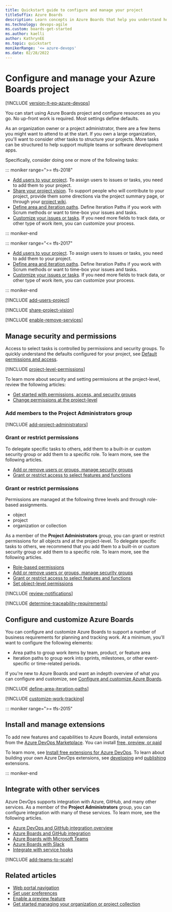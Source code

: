```yaml
---
title: Quickstart guide to configure and manage your project  
titleSuffix: Azure Boards 
description: Learn concepts in Azure Boards that help you understand how to manage your project.
ms.technology: devops-agile
ms.custom: boards-get-started
ms.author: kaelli
author: KathrynEE
ms.topic: quickstart
monikerRange: '<= azure-devops'
ms.date: 02/28/2022
---
```



# Configure and manage your Azure Boards project

[!INCLUDE [version-lt-eq-azure-devops](../../includes/version-lt-eq-azure-devops.md)]

You can start using Azure Boards project and configure resources as you go. No up-front work is required. Most settings define defaults.

As an organization owner or a project administrator, there are a few items you might want to attend to at the start. If you own a large organization, you'll want to consider other tasks to structure your projects. More tasks can be structured to help support multiple teams or software development apps.

Specifically, consider doing one or more of the following tasks: 

::: moniker range=">= tfs-2018"

- [Add users to your project](#add-users). To assign users to issues or tasks, you need to add them to your project. 
- [Share your project vision](#share-vision). To support people who will contribute to your project, provide them some directions via the project summary page, or through your [project wiki](../../project/wiki/about-readme-wiki.md). 
- [Define area and iteration paths](#areas-iterations). Define Iteration Paths if you work with Scrum methods or want to time-box your issues and tasks.
- [Customize your issues or tasks](#customize). If you need more fields to track data, or other type of work item, you can customize your process.  

::: moniker-end

::: moniker range="<= tfs-2017"

- [Add users to your project](#add-users). To assign users to issues or tasks, you need to add them to your project. 
- [Define area and iteration paths](#areas-iterations). Define Iteration Paths if you work with Scrum methods or want to time-box your issues and tasks.
- [Customize your issues or tasks](#customize). If you need more fields to track data, or other type of work item, you can customize your process.  

::: moniker-end


<a id="add-users" />

[!INCLUDE [add-users-project](../../includes/get-started/add-users-project.md)]  

 

[!INCLUDE [share-project-vision](../..includes/get-started/share-project-vision.md)]  

[!INCLUDE [enable-remove-services](../..includes/get-started/enable-remove-services.md)]  


## Manage security and permissions

Access to select tasks is controlled by permissions and security groups. To quickly understand the defaults configured for your project, see [Default permissions and access](../../organizations/security/permissions-access.md).  

[!INCLUDE [project-level-permissions](../../organizations/security/includes/project-level-permissions.md)]

To learn more about security and setting permissions at the project-level, review the following articles:

- [Get started with permissions, access, and security groups](../../organizations/security/about-permissions.md)   
- [Change permissions at the project-level](../../organizations/security/change-project-level-permissions.md) 
 
### Add members to the Project Administrators group 

[!INCLUDE [add-project-administrators](../../includes/get-started/add-project-administrators.md)]  

### Grant or restrict permissions  

To delegate specific tasks to others, add them to a built-in or custom security group or add them to a specific role. To learn more, see the following articles.

- [Add or remove users or groups, manage security groups](../../organizations/security/add-remove-manage-user-group-security-group.md)
- [Grant or restrict access to select features and functions](../../organizations/security/restrict-access.md)   
 
### Grant or restrict permissions  

Permissions are managed at the following three levels and through role-based assignments. 
- object
- project
- organization or collection

As a member of the **Project Administrators** group, you can grant or restrict permissions for all objects and at the project-level. To delegate specific tasks to others, we recommend that you add them to a built-in or custom security group or add them to a specific role. To learn more, see the following articles.

- [Role-based permissions](../../organizations/security/about-permissions.md#role-based-permissions)
- [Add or remove users or groups, manage security groups](../../organizations/security/add-remove-manage-user-group-security-group.md)
- [Grant or restrict access to select features and functions](../../organizations/security/restrict-access.md)   
- [Set object-level permissions](../../organizations/security/set-object-level-permissions.md) 


[!INCLUDE [review-notifications](../../includes/get-started/review-notifications.md)] 

[!INCLUDE [determine-traceability-requirements](../../includes/get-started/determine-traceability-requirements.md)]  


## Configure and customize Azure Boards 

You can configure and customize Azure Boards to support a number of business requirements for planning and tracking work. At a minimum, you'll want to configure the following elements:

- Area paths to group work items by team, product, or feature area
- Iteration paths to group work into sprints, milestones, or other event-specific or time-related periods. 

If you're new to Azure Boards and want an indepth overview of what you can configure and customize, see [Configure and customize Azure Boards](../configure-customize.md).


[!INCLUDE [define-area-iteration-paths](../..includes/get-started/define-area-iteration-paths.md)] 
 

[!INCLUDE [customize-work-tracking](../..includes/get-started/customize-work-tracking.md)] 
 


::: moniker range=">= tfs-2015"

## Install and manage extensions 

To add new features and capabilities to Azure Boards, install extensions from the [Azure DevOps Marketplace](https://marketplace.visualstudio.com/azuredevops). You can install [free, preview, or paid](../../marketplace/faq-extensions.yml) 

To learn more, see [Install free extensions for Azure DevOps](../../marketplace/install-extension.md). To learn about building your own Azure DevOps extensions, see [developing](../../extend/overview.md) and [publishing](../../extend/publish/overview.md) extensions.

::: moniker-end
 
## Integrate with other services 

Azure DevOps supports integration with Azure, GitHub, and many other services. As a member of the **Project Administrators** group, you can configure integration with many of these services. To learn more, see the following articles. 

- [Azure DevOps and GitHub integration overview](../../cross-service/github-integration.md)
- [Azure Boards and GitHub integration](../github/index.md)
- [Azure Boards with Microsoft Teams](../integrations/boards-teams.md) 
- [Azure Boards with Slack](../integrations/boards-slack.md) 
- [Integrate with service hooks](../../service-hooks/overview.md) 


[!INCLUDE [add-teams-to-scale](../../includes/get-started/add-teams-to-scale.md)] 

## Related articles

- [Web portal navigation](../../project/navigation/index.md)  
- [Set user preferences](../../organizations/settings/set-your-preferences.md)  
- [Enable a preview feature](../../project/navigation/preview-features.md)   
- [Get started managing your organization or project collection](../../user-guide/manage-organization-collection.md)